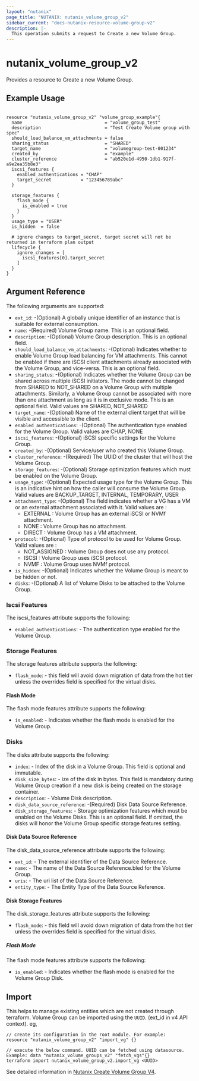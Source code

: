 ```yaml
---
layout: "nutanix"
page_title: "NUTANIX: nutanix_volume_group_v2"
sidebar_current: "docs-nutanix-resource-volume-group-v2"
description: |-
  This operation submits a request to Create a new Volume Group.
---
```


# nutanix_volume_group_v2

Provides a resource to Create a new Volume Group.

## Example Usage

```hcl

resource "nutanix_volume_group_v2" "volume_group_example"{
  name                               = "volume_group_test"
  description                        = "Test Create Volume group with spec"
  should_load_balance_vm_attachments = false
  sharing_status                     = "SHARED"
  target_name                        = "volumegroup-test-001234"
  created_by                         = "example"
  cluster_reference                  = "ab520e1d-4950-1db1-917f-a9e2ea35b8e3"
  iscsi_features {
    enabled_authentications = "CHAP"
    target_secret           = "123456789abc"
  }

  storage_features {
    flash_mode {
      is_enabled = true
    }
  }
  usage_type = "USER"
  is_hidden  = false

  # ignore changes to target_secret, target secret will not be returned in terraform plan output
  lifecycle {
    ignore_changes = [
      iscsi_features[0].target_secret
    ]
  }
}
```

## Argument Reference

The following arguments are supported:

- `ext_id`: -(Optional) A globally unique identifier of an instance that is suitable for external consumption.
- `name`: -(Required) Volume Group name. This is an optional field.
- `description`: -(Optional) Volume Group description. This is an optional field.
- `should_load_balance_vm_attachments`: -(Optional) Indicates whether to enable Volume Group load balancing for VM attachments. This cannot be enabled if there are iSCSI client attachments already associated with the Volume Group, and vice-versa. This is an optional field.
- `sharing_status`: -(Optional) Indicates whether the Volume Group can be shared across multiple iSCSI initiators. The mode cannot be changed from SHARED to NOT_SHARED on a Volume Group with multiple attachments. Similarly, a Volume Group cannot be associated with more than one attachment as long as it is in exclusive mode. This is an optional field. Valid values are SHARED, NOT_SHARED
- `target_name`: -(Optional) Name of the external client target that will be visible and accessible to the client.
- `enabled_authentications`: -(Optional) The authentication type enabled for the Volume Group. Valid values are CHAP, NONE
- `iscsi_features`: -(Optional) iSCSI specific settings for the Volume Group.
- `created_by`: -(Optional) Service/user who created this Volume Group.
- `cluster_reference`: -(Required) The UUID of the cluster that will host the Volume Group.
- `storage_features`: -(Optional) Storage optimization features which must be enabled on the Volume Group.
- `usage_type`: -(Optional) Expected usage type for the Volume Group. This is an indicative hint on how the caller will consume the Volume Group. Valid values are BACKUP_TARGET, INTERNAL, TEMPORARY, USER
- `attachment_type`: -(Optional) The field indicates whether a VG has a VM or an external attachment associated with it. Valid values are :
  - EXTERNAL : Volume Group has an external iSCSI or NVMf attachment.
  - NONE : Volume Group has no attachment.
  - DIRECT : Volume Group has a VM attachment.
- `protocol`: -(Optional) Type of protocol to be used for Volume Group. Valid values are :
  - NOT_ASSIGNED : Volume Group does not use any protocol.
  - ISCSI : Volume Group uses iSCSI protocol.
  - NVMF : Volume Group uses NVMf protocol.
- `is_hidden`: -(Optional) Indicates whether the Volume Group is meant to be hidden or not.
- `disks`: -(Optional) A list of Volume Disks to be attached to the Volume Group.

### Iscsi Features

The iscsi_features attribute supports the following:

- `enabled_authentications`: - The authentication type enabled for the Volume Group.

### Storage Features

The storage features attribute supports the following:

- `flash_mode`: - this field will avoid down migration of data from the hot tier unless the overrides field is specified for the virtual disks.

#### Flash Mode

The flash mode features attribute supports the following:

- `is_enabled`: - Indicates whether the flash mode is enabled for the Volume Group.

### Disks

The disks attribute supports the following:

- `index`: - Index of the disk in a Volume Group. This field is optional and immutable.
- `disk_size_bytes`: - ize of the disk in bytes. This field is mandatory during Volume Group creation if a new disk is being created on the storage container.
- `description`: - Volume Disk description.
- `disk_data_source_reference`: -(Required) Disk Data Source Reference.
- `disk_storage_features`: - Storage optimization features which must be enabled on the Volume Disks. This is an optional field. If omitted, the disks will honor the Volume Group specific storage features setting.

#### Disk Data Source Reference

The disk_data_source_reference attribute supports the following:

- `ext_id`: - The external identifier of the Data Source Reference.
- `name`: - The name of the Data Source Reference.bled for the Volume Group.
- `uris`: - The uri list of the Data Source Reference.
- `entity_type`: - The Entity Type of the Data Source Reference.

#### Disk Storage Features

The disk_storage_features attribute supports the following:

- `flash_mode`: - this field will avoid down migration of data from the hot tier unless the overrides field is specified for the virtual disks.

##### Flash Mode

The flash mode features attribute supports the following:

- `is_enabled`: - Indicates whether the flash mode is enabled for the Volume Group Disk.

## Import

This helps to manage existing entities which are not created through terraform. Volume Group can be imported using the `UUID`. (ext_id in v4 API context). eg,

```hcl
// create its configuration in the root module. For example:
resource "nutanix_volume_group_v2" "import_vg" {}

// execute the below command. UUID can be fetched using datasource. Example: data "nutanix_volume_groups_v2" "fetch_vgs"{}
terraform import nutanix_volume_group_v2.import_vg <UUID>
```

See detailed information in [Nutanix Create Volume Group V4](https://developers.nutanix.com/api-reference?namespace=volumes&version=v4.0#tag/VolumeGroups/operation/createVolumeGroup).
